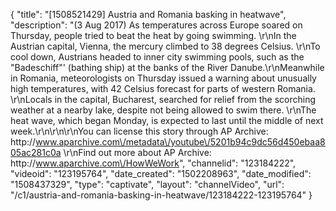 {
    "title": "[1508521429] Austria and Romania basking in heatwave",
    "description": "(3 Aug 2017) As temperatures across Europe soared on Thursday, people tried to beat the heat by going swimming. \r\nIn the Austrian capital, Vienna, the mercury climbed to 38 degrees Celsius. \r\nTo cool down, Austrians headed to inner city swimming pools, such as the \"Badeschiff\"' (bathing ship) at the banks of the River Danube.\r\nMeanwhile in Romania, meteorologists on Thursday issued a warning about unusually high temperatures, with 42 Celsius forecast for parts of western Romania. \r\nLocals in the capital, Bucharest, searched for relief from the scorching weather at a nearby lake, despite not being allowed to swim there. \r\nThe heat wave, which began Monday, is expected to last until the middle of next week.\r\n\r\n\r\nYou can license this story through AP Archive: http:\/\/www.aparchive.com\/metadata\/youtube\/5201b94c9dc56d450ebaa805ac281c0a \r\nFind out more about AP Archive: http:\/\/www.aparchive.com\/HowWeWork",
    "channelid": "123184222",
    "videoid": "123195764",
    "date_created": "1502208963",
    "date_modified": "1508437329",
    "type": "captivate",
    "layout": "channelVideo",
    "url": "\/c1\/austria-and-romania-basking-in-heatwave\/123184222-123195764"
}